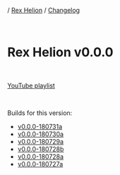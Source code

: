 / [Rex Helion](../../) / [Changelog](../)

<br>

# Rex Helion v0.0.0

<br>

[YouTube playlist](https://www.youtube.com/playlist?list=PLEx1Bhf5aKY0uM8EZYeR6o4hc5RPjLbHr)

<br>

Builds for this version:

- [v0.0.0-180731a](https://taidanakage.github.io/RexHelion/changelog/v0-0-0/180731a/)
- [v0.0.0-180730a](https://taidanakage.github.io/RexHelion/changelog/v0-0-0/180730a/)
- [v0.0.0-180729a](https://taidanakage.github.io/RexHelion/changelog/v0-0-0/180729a/)
- [v0.0.0-180728b](https://taidanakage.github.io/RexHelion/changelog/v0-0-0/180728b/)
- [v0.0.0-180728a](https://taidanakage.github.io/RexHelion/changelog/v0-0-0/180728a/)
- [v0.0.0-180727a](https://taidanakage.github.io/RexHelion/changelog/v0-0-0/180727a/)

<br>
<br>
<br>
